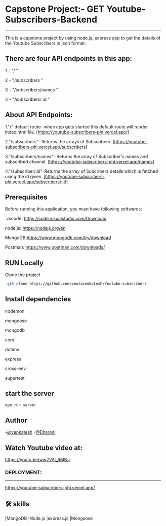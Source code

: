 # Capstone Project:- GET Youtube-Subscribers-Backend
-----------------------
This is a capstone project by using node.js, express app to get the details of the Youtube Subscribers in json format.

## There are four API endpoints in this app:

1 - "/ "

2 - "/subscribers "

3 - "/subscribers/names "

4 - "/subscribers/:id "


## About API Endpoints:


1."/" default route- when app gets started this default route will render index.html file.
[https://youtube-subscribers-phi.vercel.app/]

2."/subscribers"- Returns the arrays of Subscribers.
[https://youtube-subscribers-phi.vercel.app/subscribers]

3."/subscribers/names"- Returns the array of Subscriber's names and subscribed channel.
[https://youtube-subscribers-phi.vercel.app/names]

4."/subscriber/:id"-Returns the array of Subcribers details which is fetched using the id given.
[https://youtube-subscribers-phi.vercel.app/subscribers/:id]


## Prerequisites
Before running this application, you must have following softwares:

.vscode: https://code.visualstudio.com/Download

node.js: https://nodejs.org/en

MongoDB:https://www.mongodb.com/try/download

Postman: https://www.postman.com/downloads/

## RUN Locally

Clone the project
```bash
 git clone https://github.com/vootavenkatesh/Youtube-subscribers
 ```

## Install dependencies

nodemon

mongoose

mongodb

cors

dotenv

express

cross-env

supertest

## start the server
```bash
npm run server
```
## Author
-[@venkatesh](https://github.com/vootavenkatesh)
-[@Dharani](https://github.com/DHARANISOMANATH)

## Watch Youtube video at:

https://youtu.be/ww2VAi_6MNc

### DEPLOYMENT:
-------

https://youtube-subscribers-phi.vercel.app/

## 🛠 skills
|MongoDB |Node.js |express.js |Mongoose


